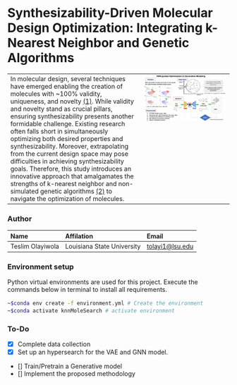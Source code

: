 # Synthesizability-Driven Molecular Design Optimization: Integrating k-Nearest Neighbor and Genetic Algorithms
<table>
    <tr valign=top>
        <td width="60%">
            In molecular design, several techniques have emerged enabling the creation of molecules with ~100% validity, uniqueness, and novelty <a href="https://pubs.acs.org/doi/10.1021/acs.jcim.3c01220">(1)</a>. While validity and novelty stand as crucial pillars, ensuring synthesizability presents another formidable challenge. Existing research often falls short in simultaneously optimizing both desired properties and synthesizability. Moreover, extrapolating from the current design space may pose difficulties in achieving synthesizability goals. Therefore, this study introduces an innovative approach that amalgamates the strengths of k-nearest neighbor and non-simulated genetic algorithms <a href="https://www.sciencedirect.com/science/article/abs/pii/S0098135423000285">(2)</a> to navigate the optimization of molecules.
        </td>
        <td>
            <img src="plan.jpeg" height="auto" width="300px">
        </td>
    </tr>
</table>


### Author
| Name | Affilation | Email |
| :-- | :-- | :-- |
| Teslim Olayiwola | Louisiana State University | tolayi1@lsu.edu |

### Environment setup
Python virtual environments are used for this project. Execute the commands below in terminal to install all requirements.
```bash
~$conda env create -f environment.yml # Create the environment 
~$conda activate knnMoleSearch # activate environment
```

### To-Do
- [x] Complete data collection
- [x] Set up an hypersearch for the VAE and GNN model. 
- [] Train/Pretrain a Generative model
- [] Implement the proposed methodology
